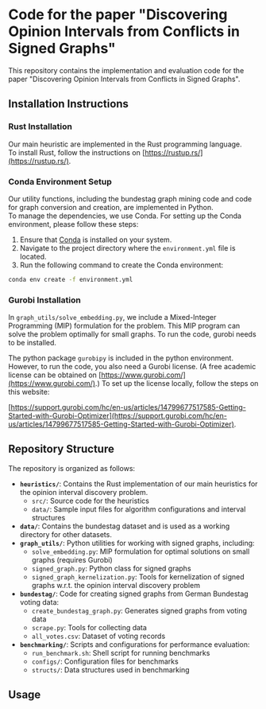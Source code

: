# Code for the paper "Discovering Opinion Intervals from Conflicts in Signed Graphs"

This repository contains the implementation and evaluation code for the paper "Discovering Opinion Intervals from Conflicts in Signed Graphs".

## Installation Instructions

### Rust Installation

Our main heuristic are implemented in the Rust programming language.  
To install Rust, follow the instructions on [https://rustup.rs/](https://rustup.rs/).

### Conda Environment Setup 

Our utility functions, including the bundestag graph mining code and code for graph conversion and creation, are implemented in Python.  
To manage the dependencies, we use Conda. For setting up the Conda environment, please follow these steps:

1. Ensure that [Conda](https://docs.conda.io/projects/conda/en/latest/user-guide/install/index.html) is installed on your system.
2. Navigate to the project directory where the `environment.yml` file is located.
3. Run the following command to create the Conda environment:

```bash
conda env create -f environment.yml
```

### Gurobi Installation

In `graph_utils/solve_embedding.py`, we include a Mixed-Integer Programming (MIP) formulation for the problem.
This MIP program can solve the problem optimally for small graphs.
To run the code, gurobi needs to be installed.  

The python package `gurobipy` is included in the python environment.
However, to run the code, you also need a Gurobi license. (A free academic license can be obtained on [https://www.gurobi.com/](https://www.gurobi.com/).)
To set up the license locally, follow the steps on this website:  

[https://support.gurobi.com/hc/en-us/articles/14799677517585-Getting-Started-with-Gurobi-Optimizer](https://support.gurobi.com/hc/en-us/articles/14799677517585-Getting-Started-with-Gurobi-Optimizer).

## Repository Structure

The repository is organized as follows:

- **`heuristics/`**: Contains the Rust implementation of our main heuristics for the opinion interval discovery problem.
  - `src/`: Source code for the heuristics
  - `data/`: Sample input files for algorithm configurations and interval structures
- **`data/`**: Contains the bundestag dataset and is used as a working directory for other datasets.
- **`graph_utils/`**: Python utilities for working with signed graphs, including:
  - `solve_embedding.py`: MIP formulation for optimal solutions on small graphs (requires Gurobi)
  - `signed_graph.py`: Python class for signed graphs
  - `signed_graph_kernelization.py`: Tools for kernelization of signed graphs w.r.t. the opinion interval discovery problem
- **`bundestag/`**: Code for creating signed graphs from German Bundestag voting data:
  - `create_bundestag_graph.py`: Generates signed graphs from voting data
  - `scrape.py`: Tools for collecting data
  - `all_votes.csv`: Dataset of voting records
- **`benchmarking/`**: Scripts and configurations for performance evaluation:
  - `run_benchmark.sh`: Shell script for running benchmarks
  - `configs/`: Configuration files for benchmarks
  - `structs/`: Data structures used in benchmarking


## Usage